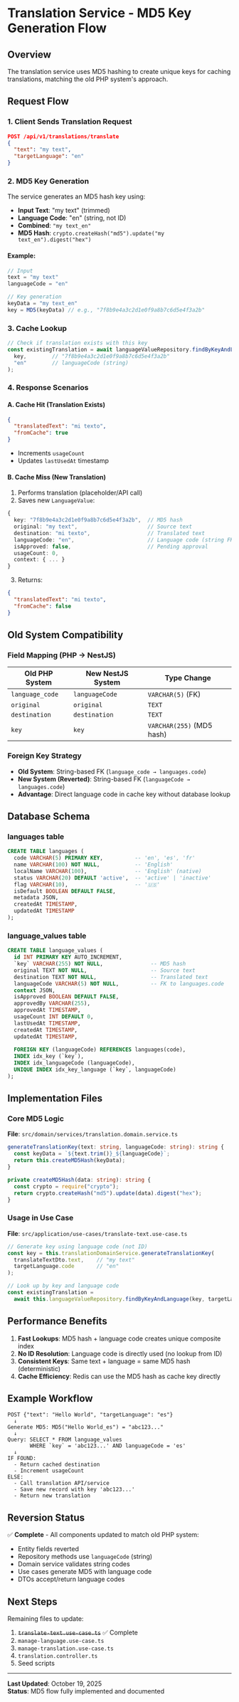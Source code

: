 # Translation Service - MD5 Key Generation Flow

## Overview
The translation service uses MD5 hashing to create unique keys for caching translations, matching the old PHP system's approach.

## Request Flow

### 1. Client Sends Translation Request
```json
POST /api/v1/translations/translate
{
  "text": "my text",
  "targetLanguage": "en"
}
```

### 2. MD5 Key Generation
The service generates an MD5 hash key using:
- **Input Text**: "my text" (trimmed)
- **Language Code**: "en" (string, not ID)
- **Combined**: `"my text_en"`
- **MD5 Hash**: `crypto.createHash("md5").update("my text_en").digest("hex")`

#### Example:
```typescript
// Input
text = "my text"
languageCode = "en"

// Key generation
keyData = "my text_en"
key = MD5(keyData) // e.g., "7f8b9e4a3c2d1e0f9a8b7c6d5e4f3a2b"
```

### 3. Cache Lookup
```typescript
// Check if translation exists with this key
const existingTranslation = await languageValueRepository.findByKeyAndLanguage(
  key,        // "7f8b9e4a3c2d1e0f9a8b7c6d5e4f3a2b"
  "en"        // languageCode (string)
);
```

### 4. Response Scenarios

#### A. Cache Hit (Translation Exists)
```json
{
  "translatedText": "mi texto",
  "fromCache": true
}
```
- Increments `usageCount`
- Updates `lastUsedAt` timestamp

#### B. Cache Miss (New Translation)
1. Performs translation (placeholder/API call)
2. Saves new `LanguageValue`:
```typescript
{
  key: "7f8b9e4a3c2d1e0f9a8b7c6d5e4f3a2b",  // MD5 hash
  original: "my text",                      // Source text
  destination: "mi texto",                  // Translated text
  languageCode: "en",                       // Language code (string FK)
  isApproved: false,                        // Pending approval
  usageCount: 0,
  context: { ... }
}
```
3. Returns:
```json
{
  "translatedText": "mi texto",
  "fromCache": false
}
```

## Old System Compatibility

### Field Mapping (PHP → NestJS)
| Old PHP System | New NestJS System | Type Change |
|----------------|-------------------|-------------|
| `language_code` | `languageCode` | `VARCHAR(5)` (FK) |
| `original` | `original` | `TEXT` |
| `destination` | `destination` | `TEXT` |
| `key` | `key` | `VARCHAR(255)` (MD5 hash) |

### Foreign Key Strategy
- **Old System**: String-based FK (`language_code → languages.code`)
- **New System (Reverted)**: String-based FK (`languageCode → languages.code`)
- **Advantage**: Direct language code in cache key without database lookup

## Database Schema

### languages table
```sql
CREATE TABLE languages (
  code VARCHAR(5) PRIMARY KEY,          -- 'en', 'es', 'fr'
  name VARCHAR(100) NOT NULL,           -- 'English'
  localName VARCHAR(100),               -- 'English' (native)
  status VARCHAR(20) DEFAULT 'active',  -- 'active' | 'inactive'
  flag VARCHAR(10),                     -- '🇺🇸'
  isDefault BOOLEAN DEFAULT FALSE,
  metadata JSON,
  createdAt TIMESTAMP,
  updatedAt TIMESTAMP
);
```

### language_values table
```sql
CREATE TABLE language_values (
  id INT PRIMARY KEY AUTO_INCREMENT,
  `key` VARCHAR(255) NOT NULL,               -- MD5 hash
  original TEXT NOT NULL,                    -- Source text
  destination TEXT NOT NULL,                 -- Translated text
  languageCode VARCHAR(5) NOT NULL,          -- FK to languages.code
  context JSON,
  isApproved BOOLEAN DEFAULT FALSE,
  approvedBy VARCHAR(255),
  approvedAt TIMESTAMP,
  usageCount INT DEFAULT 0,
  lastUsedAt TIMESTAMP,
  createdAt TIMESTAMP,
  updatedAt TIMESTAMP,
  
  FOREIGN KEY (languageCode) REFERENCES languages(code),
  INDEX idx_key (`key`),
  INDEX idx_languageCode (languageCode),
  UNIQUE INDEX idx_key_language (`key`, languageCode)
);
```

## Implementation Files

### Core MD5 Logic
**File**: `src/domain/services/translation.domain.service.ts`
```typescript
generateTranslationKey(text: string, languageCode: string): string {
  const keyData = `${text.trim()}_${languageCode}`;
  return this.createMD5Hash(keyData);
}

private createMD5Hash(data: string): string {
  const crypto = require("crypto");
  return crypto.createHash("md5").update(data).digest("hex");
}
```

### Usage in Use Case
**File**: `src/application/use-cases/translate-text.use-case.ts`
```typescript
// Generate key using language code (not ID)
const key = this.translationDomainService.generateTranslationKey(
  translateTextDto.text,    // "my text"
  targetLanguage.code       // "en"
);

// Look up by key and language code
const existingTranslation = 
  await this.languageValueRepository.findByKeyAndLanguage(key, targetLanguage.code);
```

## Performance Benefits

1. **Fast Lookups**: MD5 hash + language code creates unique composite index
2. **No ID Resolution**: Language code is directly used (no lookup from ID)
3. **Consistent Keys**: Same text + language = same MD5 hash (deterministic)
4. **Cache Efficiency**: Redis can use the MD5 hash as cache key directly

## Example Workflow

```
POST {"text": "Hello World", "targetLanguage": "es"}
  ↓
Generate MD5: MD5("Hello World_es") = "abc123..."
  ↓
Query: SELECT * FROM language_values 
       WHERE `key` = 'abc123...' AND languageCode = 'es'
  ↓
IF FOUND:
  - Return cached destination
  - Increment usageCount
ELSE:
  - Call translation API/service
  - Save new record with key 'abc123...'
  - Return new translation
```

## Reversion Status
✅ **Complete** - All components updated to match old PHP system:
- Entity fields reverted
- Repository methods use `languageCode` (string)
- Domain service validates string codes
- Use cases generate MD5 with language code
- DTOs accept/return language codes

## Next Steps
Remaining files to update:
1. ~~`translate-text.use-case.ts`~~ ✅ Complete
2. `manage-language.use-case.ts`
3. `manage-translation.use-case.ts`
4. `translation.controller.ts`
5. Seed scripts

---
**Last Updated**: October 19, 2025  
**Status**: MD5 flow fully implemented and documented
